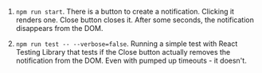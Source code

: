 1. `npm run start`. There is a button to create a notification. Clicking it renders one. Close button closes it. After some seconds, the notification disappears from the DOM.

2. `npm run test -- --verbose=false`. Running a simple test with React Testing Library that tests if the Close button actually removes the notification from the DOM. Even with pumped up timeouts - it doesn't.
